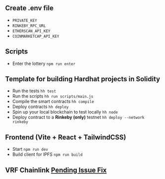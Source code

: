 ## Create .env file
- `PRIVATE_KEY`
- `RINKEBY_RPC_URL`
- `ETHERSCAN_API_KEY`
- `COINMARKETCAP_API_KEY`

## Scripts
- Enter the lottery
`npm run enter`

## Template for building Hardhat projects in Solidity
- Run the tests
`hh test`
- Run the scripts
`hh run scripts/main.js`
- Compile the smart contracts
`hh compile`
- Deploy contracts
`hh deploy`
- Spin up your local blockchain to test locally
`hh node`
- Deploy contract to a **Rinkeby (only)** testnet
`hh deploy --network rinkeby`

##  Frontend (Vite + React + TailwindCSS)
- Start
`npm run dev`
- Build client for IPFS
`npm run build`

## VRF Chainlink [Pending Issue Fix](https://stackoverflow.com/questions/62639935/chainlink-node-what-to-do-when-transactions-are-pending)
